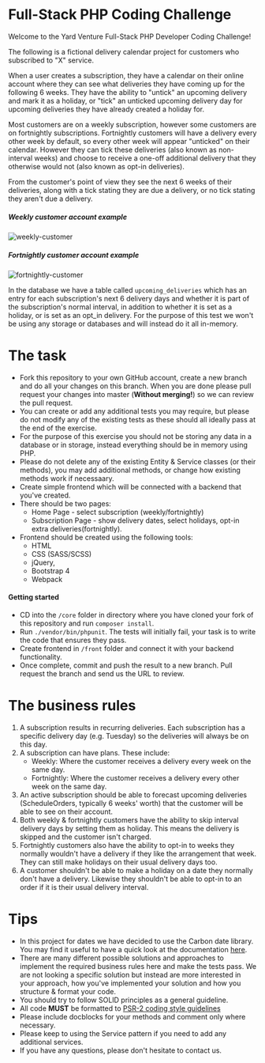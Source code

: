 # 
# Full-Stack PHP Coding Challenge

Welcome to the Yard Venture Full-Stack PHP Developer Coding Challenge!

The following is a fictional delivery calendar project for customers who subscribed to "X" service.

When a user creates a subscription, they have a calendar on their online account where
they can see what deliveries they have coming up for the following 6 weeks. 
They have the ability to "untick" an upcoming delivery and mark it as a holiday, 
or "tick" an unticked upcoming delivery day for upcoming deliveries they have 
already created a holiday for.

Most customers are on a weekly subscription, however some customers are on fortnightly 
subscriptions. Fortnightly customers will have a delivery every other week by default,
so every other week will appear "unticked" on their calendar. However they can tick these deliveries
(also known as non-interval weeks) and choose to receive a one-off additional delivery
that they otherwise would not (also known as opt-in deliveries).

From the customer's point of view they see the next 6 weeks of their deliveries, 
along with a tick stating they are due a delivery, or no tick stating they 
aren't due a delivery.

##### Weekly customer account example
![weekly-customer](https://user-images.githubusercontent.com/11612604/58475093-ec13f180-8144-11e9-89a9-6899073e5efa.png)

##### Fortnightly customer account example
![fortnightly-customer](https://user-images.githubusercontent.com/11612604/58475264-63e21c00-8145-11e9-9035-891d541cf805.png)

In the database we have a table called `upcoming_deliveries` which has an entry for
each subscription's next 6 delivery days and whether it is part of the subscription's
normal interval, in addition to whether it is set as a holiday, or is set as an opt_in delivery.
For the purpose of this test we won't be using any storage or databases and will instead
do it all in-memory.

# The task
 - Fork this repository to your own GitHub account, create a new branch and do all
 your changes on this branch. When you are done please pull request your changes
 into master (**Without merging!**) so we can review the pull request.
 - You can create or add any additional tests you may require, but please do not 
 modify any of the existing tests as these should all ideally pass at the end of
 the exercise.
 - For the purpose of this exercise you should not be storing any data in a database
 or in storage, instead everything should be in memory using PHP.
 - Please do not delete any of the existing Entity & Service classes (or their methods),
 you may add additional methods, or change how existing methods work if necessaary.
 - Create simple frontend which will be connected with a backend that you've created. 
 - There should be two pages:
    - Home Page - select subscription (weekly/fortnightly)
    - Subscription Page - show delivery dates, select holidays, opt-in extra deliveries(fortnightly).
 - Frontend should be created using the following tools:
    - HTML
    - CSS (SASS/SCSS)
    - jQuery,
    - Bootstrap 4
    - Webpack
 
#### Getting started

- CD into the `/core` folder in directory where you have cloned your fork of this repository and run `composer install`.
- Run `./vendor/bin/phpunit`. The tests will initially fail, your task is to write the code
that ensures they pass.
- Create frontend in `/front` folder and connect it with your backend functionality.
- Once complete, commit and push the result to a new branch. Pull request the branch and send
us the URL to review.
 
# The business rules
1) A subscription results in recurring deliveries. Each subscription has a specific
delivery day (e.g. Tuesday) so the deliveries will always be on this day.
2) A subscription can have plans. These include:
    - Weekly: Where the customer receives a delivery every week on the same day.
    - Fortnightly: Where the customer receives a delivery every other week on the 
    same day.
3) An active subscription should be able to forecast upcoming deliveries 
(ScheduleOrders, typically 6 weeks' worth) that the customer will be able to see 
on their account.
4) Both weekly & fortnightly customers have the ability to skip interval delivery days 
by setting them as holiday. This means the delivery is skipped and the customer
isn't charged.
5) Fortnightly customers also have the ability to opt-in to weeks they normally
wouldn't have a delivery if they like the arrangement that week. They can still
make holidays on their usual delivery days too.
6) A customer shouldn't be able to make a holiday on a date they normally don't 
have a delivery. Likewise they shouldn't be able to opt-in to an order if
it is their usual delivery interval.

# Tips
- In this project for dates we have decided to use the Carbon date library. You 
may find it useful to have a quick look at the documentation 
[here](https://carbon.nesbot.com/docs/).
- There are many different possible solutions and approaches to implement the 
required business rules here and make the tests pass. We are not looking a specific
solution but instead are more interested in your approach, how you've implemented 
your solution and how you structure & format your code.
- You should try to follow SOLID principles as a general guideline.
- All code **MUST** be formatted to 
[PSR-2 coding style guidelines](http://www.php-fig.org/psr/psr-2/)
- Please include docblocks for your methods and comment only where necessary.
- Please keep to using the Service pattern if you need to add any additional 
services.
- If you have any questions, please don't hesitate to contact us.


